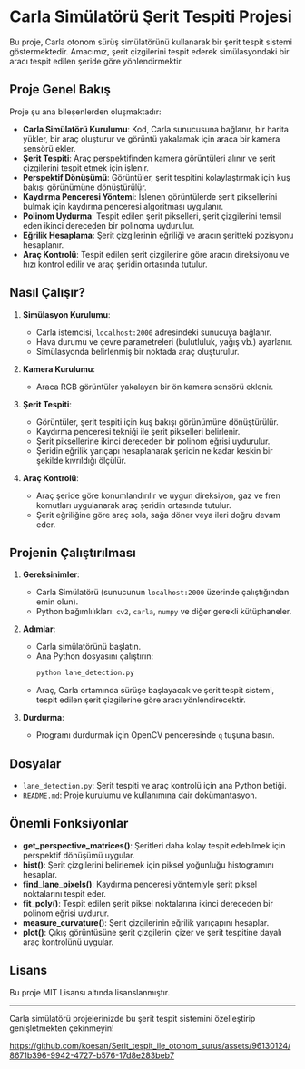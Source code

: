 # Carla Simülatörü Şerit Tespiti Projesi

Bu proje, Carla otonom sürüş simülatörünü kullanarak bir şerit tespit sistemi göstermektedir. Amacımız, şerit çizgilerini tespit ederek simülasyondaki bir aracı tespit edilen şeride göre yönlendirmektir.

## Proje Genel Bakış

Proje şu ana bileşenlerden oluşmaktadır:

- **Carla Simülatörü Kurulumu**: Kod, Carla sunucusuna bağlanır, bir harita yükler, bir araç oluşturur ve görüntü yakalamak için araca bir kamera sensörü ekler.
- **Şerit Tespiti**: Araç perspektifinden kamera görüntüleri alınır ve şerit çizgilerini tespit etmek için işlenir.
- **Perspektif Dönüşümü**: Görüntüler, şerit tespitini kolaylaştırmak için kuş bakışı görünümüne dönüştürülür.
- **Kaydırma Penceresi Yöntemi**: İşlenen görüntülerde şerit piksellerini bulmak için kaydırma penceresi algoritması uygulanır.
- **Polinom Uydurma**: Tespit edilen şerit pikselleri, şerit çizgilerini temsil eden ikinci dereceden bir polinoma uydurulur.
- **Eğrilik Hesaplama**: Şerit çizgilerinin eğriliği ve aracın şeritteki pozisyonu hesaplanır.
- **Araç Kontrolü**: Tespit edilen şerit çizgilerine göre aracın direksiyonu ve hızı kontrol edilir ve araç şeridin ortasında tutulur.

## Nasıl Çalışır?

1. **Simülasyon Kurulumu**:
   - Carla istemcisi, `localhost:2000` adresindeki sunucuya bağlanır.
   - Hava durumu ve çevre parametreleri (bulutluluk, yağış vb.) ayarlanır.
   - Simülasyonda belirlenmiş bir noktada araç oluşturulur.

2. **Kamera Kurulumu**:
   - Araca RGB görüntüler yakalayan bir ön kamera sensörü eklenir.

3. **Şerit Tespiti**:
   - Görüntüler, şerit tespiti için kuş bakışı görünümüne dönüştürülür.
   - Kaydırma penceresi tekniği ile şerit pikselleri belirlenir.
   - Şerit piksellerine ikinci dereceden bir polinom eğrisi uydurulur.
   - Şeridin eğrilik yarıçapı hesaplanarak şeridin ne kadar keskin bir şekilde kıvrıldığı ölçülür.

4. **Araç Kontrolü**:
   - Araç şeride göre konumlandırılır ve uygun direksiyon, gaz ve fren komutları uygulanarak araç şeridin ortasında tutulur.
   - Şerit eğriliğine göre araç sola, sağa döner veya ileri doğru devam eder.

## Projenin Çalıştırılması

1. **Gereksinimler**:
   - Carla Simülatörü (sunucunun `localhost:2000` üzerinde çalıştığından emin olun).
   - Python bağımlılıkları: `cv2`, `carla`, `numpy` ve diğer gerekli kütüphaneler.

2. **Adımlar**:
   - Carla simülatörünü başlatın.
   - Ana Python dosyasını çalıştırın: 
     ```bash
     python lane_detection.py
     ```
   - Araç, Carla ortamında sürüşe başlayacak ve şerit tespit sistemi, tespit edilen şerit çizgilerine göre aracı yönlendirecektir.

3. **Durdurma**:
   - Programı durdurmak için OpenCV penceresinde `q` tuşuna basın.

## Dosyalar

- `lane_detection.py`: Şerit tespiti ve araç kontrolü için ana Python betiği.
- `README.md`: Proje kurulumu ve kullanımına dair dokümantasyon.

## Önemli Fonksiyonlar

- **get_perspective_matrices()**: Şeritleri daha kolay tespit edebilmek için perspektif dönüşümü uygular.
- **hist()**: Şerit çizgilerini belirlemek için piksel yoğunluğu histogramını hesaplar.
- **find_lane_pixels()**: Kaydırma penceresi yöntemiyle şerit piksel noktalarını tespit eder.
- **fit_poly()**: Tespit edilen şerit piksel noktalarına ikinci dereceden bir polinom eğrisi uydurur.
- **measure_curvature()**: Şerit çizgilerinin eğrilik yarıçapını hesaplar.
- **plot()**: Çıkış görüntüsüne şerit çizgilerini çizer ve şerit tespitine dayalı araç kontrolünü uygular.

## Lisans

Bu proje MIT Lisansı altında lisanslanmıştır.

---

Carla simülatörü projelerinizde bu şerit tespit sistemini özelleştirip genişletmekten çekinmeyin!


https://github.com/koesan/Serit_tespit_ile_otonom_surus/assets/96130124/8671b396-9942-4727-b576-17d8e283beb7

